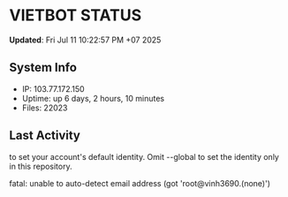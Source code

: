 # VIETBOT STATUS
**Updated**: Fri Jul 11 10:22:57 PM +07 2025

## System Info
- IP: 103.77.172.150
- Uptime: up 6 days, 2 hours, 10 minutes
- Files: 22023

## Last Activity

to set your account's default identity.
Omit --global to set the identity only in this repository.

fatal: unable to auto-detect email address (got 'root@vinh3690.(none)')
